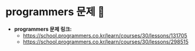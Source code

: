 # programmers 문제 📝

* __programmers 문제 링크:__ 
    * <https://school.programmers.co.kr/learn/courses/30/lessons/131705>
    * <https://school.programmers.co.kr/learn/courses/30/lessons/298515>